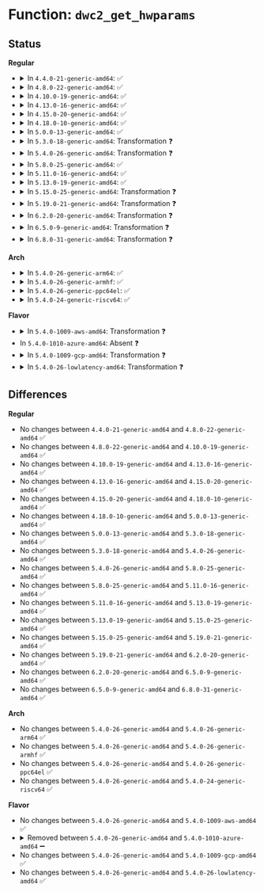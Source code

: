 # Function: <code>dwc2_get_hwparams</code>

## Status
<b>Regular</b>
<ul>
<li>
<details>
<summary>In <code>4.4.0-21-generic-amd64</code>: ✅</summary>

```c
int dwc2_get_hwparams(struct dwc2_hsotg * hsotg)
```

```json
{
  "name": "dwc2_get_hwparams",
  "collision_type": "Unique Global",
  "inline_type": "No",
  "funcs": [
    {
      "addr": 18446744071585287184,
      "name": "dwc2_get_hwparams",
      "external": true,
      "loc": "drivers/usb/dwc2/core.c:3059",
      "file": "drivers/usb/dwc2/core.c",
      "inline": "seen, unknown",
      "caller_inline": [],
      "caller_func": [
        "drivers/usb/dwc2/platform.c:dwc2_driver_probe"
      ]
    }
  ],
  "symbols": [
    {
      "addr": 18446744071585287184,
      "name": "dwc2_get_hwparams",
      "section": ".text",
      "bind": "STB_GLOBAL",
      "size": 2290
    }
  ]
}
```
</details>
</li>
<li>
<details>
<summary>In <code>4.8.0-22-generic-amd64</code>: ✅</summary>

```c
int dwc2_get_hwparams(struct dwc2_hsotg * hsotg)
```

```json
{
  "name": "dwc2_get_hwparams",
  "collision_type": "Unique Global",
  "inline_type": "No",
  "funcs": [
    {
      "addr": 18446744071585673904,
      "name": "dwc2_get_hwparams",
      "external": true,
      "loc": "drivers/usb/dwc2/core.c:1405",
      "file": "drivers/usb/dwc2/core.c",
      "inline": "seen, unknown",
      "caller_inline": [],
      "caller_func": [
        "drivers/usb/dwc2/platform.c:dwc2_driver_probe"
      ]
    }
  ],
  "symbols": [
    {
      "addr": 18446744071585673904,
      "name": "dwc2_get_hwparams",
      "section": ".text",
      "bind": "STB_GLOBAL",
      "size": 2196
    }
  ]
}
```
</details>
</li>
<li>
<details>
<summary>In <code>4.10.0-19-generic-amd64</code>: ✅</summary>

```c
int dwc2_get_hwparams(struct dwc2_hsotg * hsotg)
```

```json
{
  "name": "dwc2_get_hwparams",
  "collision_type": "Unique Global",
  "inline_type": "No",
  "funcs": [
    {
      "addr": 18446744071585867440,
      "name": "dwc2_get_hwparams",
      "external": true,
      "loc": "drivers/usb/dwc2/params.c:1256",
      "file": "drivers/usb/dwc2/params.c",
      "inline": "seen, unknown",
      "caller_inline": [],
      "caller_func": [
        "drivers/usb/dwc2/platform.c:dwc2_driver_probe"
      ]
    }
  ],
  "symbols": [
    {
      "addr": 18446744071585867440,
      "name": "dwc2_get_hwparams",
      "section": ".text",
      "bind": "STB_GLOBAL",
      "size": 2122
    }
  ]
}
```
</details>
</li>
<li>
<details>
<summary>In <code>4.13.0-16-generic-amd64</code>: ✅</summary>

```c
int dwc2_get_hwparams(struct dwc2_hsotg * hsotg)
```

```json
{
  "name": "dwc2_get_hwparams",
  "collision_type": "Unique Global",
  "inline_type": "No",
  "funcs": [
    {
      "addr": 18446744071585949424,
      "name": "dwc2_get_hwparams",
      "external": true,
      "loc": "drivers/usb/dwc2/params.c:616",
      "file": "drivers/usb/dwc2/params.c",
      "inline": "seen, unknown",
      "caller_inline": [],
      "caller_func": [
        "drivers/usb/dwc2/platform.c:dwc2_driver_probe"
      ]
    }
  ],
  "symbols": [
    {
      "addr": 18446744071585949424,
      "name": "dwc2_get_hwparams",
      "section": ".text",
      "bind": "STB_GLOBAL",
      "size": 808
    }
  ]
}
```
</details>
</li>
<li>
<details>
<summary>In <code>4.15.0-20-generic-amd64</code>: ✅</summary>

```c
int dwc2_get_hwparams(struct dwc2_hsotg * hsotg)
```

```json
{
  "name": "dwc2_get_hwparams",
  "collision_type": "Unique Global",
  "inline_type": "No",
  "funcs": [
    {
      "addr": 18446744071586392752,
      "name": "dwc2_get_hwparams",
      "external": true,
      "loc": "drivers/usb/dwc2/params.c:639",
      "file": "drivers/usb/dwc2/params.c",
      "inline": "seen, unknown",
      "caller_inline": [],
      "caller_func": [
        "drivers/usb/dwc2/platform.c:dwc2_driver_probe"
      ]
    }
  ],
  "symbols": [
    {
      "addr": 18446744071586392752,
      "name": "dwc2_get_hwparams",
      "section": ".text",
      "bind": "STB_GLOBAL",
      "size": 829
    }
  ]
}
```
</details>
</li>
<li>
<details>
<summary>In <code>4.18.0-10-generic-amd64</code>: ✅</summary>

```c
int dwc2_get_hwparams(struct dwc2_hsotg * hsotg)
```

```json
{
  "name": "dwc2_get_hwparams",
  "collision_type": "Unique Global",
  "inline_type": "No",
  "funcs": [
    {
      "addr": 18446744071586655792,
      "name": "dwc2_get_hwparams",
      "external": true,
      "loc": "drivers/usb/dwc2/params.c:703",
      "file": "drivers/usb/dwc2/params.c",
      "inline": "seen, unknown",
      "caller_inline": [],
      "caller_func": [
        "drivers/usb/dwc2/platform.c:dwc2_driver_probe"
      ]
    }
  ],
  "symbols": [
    {
      "addr": 18446744071586655792,
      "name": "dwc2_get_hwparams",
      "section": ".text",
      "bind": "STB_GLOBAL",
      "size": 841
    }
  ]
}
```
</details>
</li>
<li>
<details>
<summary>In <code>5.0.0-13-generic-amd64</code>: ✅</summary>

```c
int dwc2_get_hwparams(struct dwc2_hsotg * hsotg)
```

```json
{
  "name": "dwc2_get_hwparams",
  "collision_type": "Unique Global",
  "inline_type": "No",
  "funcs": [
    {
      "addr": 18446744071586807728,
      "name": "dwc2_get_hwparams",
      "external": true,
      "loc": "drivers/usb/dwc2/params.c:713",
      "file": "drivers/usb/dwc2/params.c",
      "inline": "seen, unknown",
      "caller_inline": [],
      "caller_func": [
        "drivers/usb/dwc2/platform.c:dwc2_driver_probe"
      ]
    }
  ],
  "symbols": [
    {
      "addr": 18446744071586807728,
      "name": "dwc2_get_hwparams",
      "section": ".text",
      "bind": "STB_GLOBAL",
      "size": 961
    }
  ]
}
```
</details>
</li>
<li>
<details>
<summary>In <code>5.3.0-18-generic-amd64</code>: Transformation ❓</summary>

```c
int dwc2_get_hwparams(struct dwc2_hsotg * hsotg)
```

```json
{
  "name": "dwc2_get_hwparams",
  "collision_type": "Unique Global",
  "inline_type": "No",
  "funcs": [
    {
      "addr": 0,
      "name": "dwc2_get_hwparams",
      "external": true,
      "loc": "drivers/usb/dwc2/params.c:748",
      "file": "drivers/usb/dwc2/params.c",
      "inline": "seen, unknown",
      "caller_inline": [],
      "caller_func": [
        "drivers/usb/dwc2/platform.c:dwc2_driver_probe"
      ]
    }
  ],
  "symbols": [
    {
      "addr": 18446744071587068064,
      "name": "dwc2_get_hwparams.cold",
      "section": ".text",
      "bind": "STB_LOCAL",
      "size": 25
    },
    {
      "addr": 18446744071587064800,
      "name": "dwc2_get_hwparams",
      "section": ".text",
      "bind": "STB_GLOBAL",
      "size": 787
    }
  ]
}
```
</details>
</li>
<li>
<details>
<summary>In <code>5.4.0-26-generic-amd64</code>: Transformation ❓</summary>

```c
int dwc2_get_hwparams(struct dwc2_hsotg * hsotg)
```

```json
{
  "name": "dwc2_get_hwparams",
  "collision_type": "Unique Global",
  "inline_type": "No",
  "funcs": [
    {
      "addr": 0,
      "name": "dwc2_get_hwparams",
      "external": true,
      "loc": "drivers/usb/dwc2/params.c:745",
      "file": "drivers/usb/dwc2/params.c",
      "inline": "seen, unknown",
      "caller_inline": [],
      "caller_func": [
        "drivers/usb/dwc2/platform.c:dwc2_driver_probe"
      ]
    }
  ],
  "symbols": [
    {
      "addr": 18446744071587268400,
      "name": "dwc2_get_hwparams.cold",
      "section": ".text",
      "bind": "STB_LOCAL",
      "size": 25
    },
    {
      "addr": 18446744071587265136,
      "name": "dwc2_get_hwparams",
      "section": ".text",
      "bind": "STB_GLOBAL",
      "size": 787
    }
  ]
}
```
</details>
</li>
<li>
<details>
<summary>In <code>5.8.0-25-generic-amd64</code>: ✅</summary>

```c
int dwc2_get_hwparams(struct dwc2_hsotg * hsotg)
```

```json
{
  "name": "dwc2_get_hwparams",
  "collision_type": "Unique Global",
  "inline_type": "No",
  "funcs": [
    {
      "addr": 18446744071588120784,
      "name": "dwc2_get_hwparams",
      "external": true,
      "loc": "drivers/usb/dwc2/params.c:778",
      "file": "drivers/usb/dwc2/params.c",
      "inline": "seen, unknown",
      "caller_inline": [],
      "caller_func": [
        "drivers/usb/dwc2/platform.c:dwc2_driver_probe"
      ]
    }
  ],
  "symbols": [
    {
      "addr": 18446744071588120784,
      "name": "dwc2_get_hwparams",
      "section": ".text",
      "bind": "STB_GLOBAL",
      "size": 667
    }
  ]
}
```
</details>
</li>
<li>
<details>
<summary>In <code>5.11.0-16-generic-amd64</code>: ✅</summary>

```c
int dwc2_get_hwparams(struct dwc2_hsotg * hsotg)
```

```json
{
  "name": "dwc2_get_hwparams",
  "collision_type": "Unique Global",
  "inline_type": "No",
  "funcs": [
    {
      "addr": 18446744071588163024,
      "name": "dwc2_get_hwparams",
      "external": true,
      "loc": "drivers/usb/dwc2/params.c:779",
      "file": "drivers/usb/dwc2/params.c",
      "inline": "seen, unknown",
      "caller_inline": [],
      "caller_func": [
        "drivers/usb/dwc2/platform.c:dwc2_driver_probe"
      ]
    }
  ],
  "symbols": [
    {
      "addr": 18446744071588163024,
      "name": "dwc2_get_hwparams",
      "section": ".text",
      "bind": "STB_GLOBAL",
      "size": 667
    }
  ]
}
```
</details>
</li>
<li>
<details>
<summary>In <code>5.13.0-19-generic-amd64</code>: ✅</summary>

```c
int dwc2_get_hwparams(struct dwc2_hsotg * hsotg)
```

```json
{
  "name": "dwc2_get_hwparams",
  "collision_type": "Unique Global",
  "inline_type": "No",
  "funcs": [
    {
      "addr": 18446744071588044384,
      "name": "dwc2_get_hwparams",
      "external": true,
      "loc": "drivers/usb/dwc2/params.c:794",
      "file": "drivers/usb/dwc2/params.c",
      "inline": "seen, unknown",
      "caller_inline": [],
      "caller_func": [
        "drivers/usb/dwc2/platform.c:dwc2_driver_probe"
      ]
    }
  ],
  "symbols": [
    {
      "addr": 18446744071588044384,
      "name": "dwc2_get_hwparams",
      "section": ".text",
      "bind": "STB_GLOBAL",
      "size": 678
    }
  ]
}
```
</details>
</li>
<li>
<details>
<summary>In <code>5.15.0-25-generic-amd64</code>: Transformation ❓</summary>

```c
int dwc2_get_hwparams(struct dwc2_hsotg * hsotg)
```

```json
{
  "name": "dwc2_get_hwparams",
  "collision_type": "Unique Global",
  "inline_type": "No",
  "funcs": [
    {
      "addr": 0,
      "name": "dwc2_get_hwparams",
      "external": true,
      "loc": "drivers/usb/dwc2/params.c:794",
      "file": "drivers/usb/dwc2/params.c",
      "inline": "seen, unknown",
      "caller_inline": [],
      "caller_func": [
        "drivers/usb/dwc2/platform.c:dwc2_driver_probe"
      ]
    }
  ],
  "symbols": [
    {
      "addr": 18446744071592584720,
      "name": "dwc2_get_hwparams.cold",
      "section": ".text",
      "bind": "STB_LOCAL",
      "size": 198
    },
    {
      "addr": 18446744071588667792,
      "name": "dwc2_get_hwparams",
      "section": ".text",
      "bind": "STB_GLOBAL",
      "size": 864
    }
  ]
}
```
</details>
</li>
<li>
<details>
<summary>In <code>5.19.0-21-generic-amd64</code>: Transformation ❓</summary>

```c
int dwc2_get_hwparams(struct dwc2_hsotg * hsotg)
```

```json
{
  "name": "dwc2_get_hwparams",
  "collision_type": "Unique Global",
  "inline_type": "No",
  "funcs": [
    {
      "addr": 0,
      "name": "dwc2_get_hwparams",
      "external": true,
      "loc": "drivers/usb/dwc2/params.c:861",
      "file": "drivers/usb/dwc2/params.c",
      "inline": "seen, unknown",
      "caller_inline": [],
      "caller_func": [
        "drivers/usb/dwc2/platform.c:dwc2_driver_probe"
      ]
    }
  ],
  "symbols": [
    {
      "addr": 18446744071594465077,
      "name": "dwc2_get_hwparams.cold",
      "section": ".text",
      "bind": "STB_LOCAL",
      "size": 198
    },
    {
      "addr": 18446744071590085840,
      "name": "dwc2_get_hwparams",
      "section": ".text",
      "bind": "STB_GLOBAL",
      "size": 879
    }
  ]
}
```
</details>
</li>
<li>
<details>
<summary>In <code>6.2.0-20-generic-amd64</code>: Transformation ❓</summary>

```c
int dwc2_get_hwparams(struct dwc2_hsotg * hsotg)
```

```json
{
  "name": "dwc2_get_hwparams",
  "collision_type": "Unique Global",
  "inline_type": "No",
  "funcs": [
    {
      "addr": 0,
      "name": "dwc2_get_hwparams",
      "external": true,
      "loc": "drivers/usb/dwc2/params.c:835",
      "file": "drivers/usb/dwc2/params.c",
      "inline": "seen, unknown",
      "caller_inline": [],
      "caller_func": [
        "drivers/usb/dwc2/platform.c:dwc2_driver_probe"
      ]
    }
  ],
  "symbols": [
    {
      "addr": 18446744071596282270,
      "name": "dwc2_get_hwparams.cold",
      "section": ".text",
      "bind": "STB_LOCAL",
      "size": 198
    },
    {
      "addr": 18446744071591696176,
      "name": "dwc2_get_hwparams",
      "section": ".text",
      "bind": "STB_GLOBAL",
      "size": 879
    }
  ]
}
```
</details>
</li>
<li>
<details>
<summary>In <code>6.5.0-9-generic-amd64</code>: Transformation ❓</summary>

```c
int dwc2_get_hwparams(struct dwc2_hsotg * hsotg)
```

```json
{
  "name": "dwc2_get_hwparams",
  "collision_type": "Unique Global",
  "inline_type": "No",
  "funcs": [
    {
      "addr": 0,
      "name": "dwc2_get_hwparams",
      "external": true,
      "loc": "drivers/usb/dwc2/params.c:855",
      "file": "drivers/usb/dwc2/params.c",
      "inline": "seen, unknown",
      "caller_inline": [],
      "caller_func": [
        "drivers/usb/dwc2/platform.c:dwc2_driver_probe"
      ]
    }
  ],
  "symbols": [
    {
      "addr": 18446744071596812145,
      "name": "dwc2_get_hwparams.cold",
      "section": ".text",
      "bind": "STB_LOCAL",
      "size": 198
    },
    {
      "addr": 18446744071592119536,
      "name": "dwc2_get_hwparams",
      "section": ".text",
      "bind": "STB_GLOBAL",
      "size": 879
    }
  ]
}
```
</details>
</li>
<li>
<details>
<summary>In <code>6.8.0-31-generic-amd64</code>: Transformation ❓</summary>

```c
int dwc2_get_hwparams(struct dwc2_hsotg * hsotg)
```

```json
{
  "name": "dwc2_get_hwparams",
  "collision_type": "Unique Global",
  "inline_type": "No",
  "funcs": [
    {
      "addr": 0,
      "name": "dwc2_get_hwparams",
      "external": true,
      "loc": "drivers/usb/dwc2/params.c:886",
      "file": "drivers/usb/dwc2/params.c",
      "inline": "seen, unknown",
      "caller_inline": [],
      "caller_func": [
        "drivers/usb/dwc2/platform.c:dwc2_driver_probe"
      ]
    }
  ],
  "symbols": [
    {
      "addr": 18446744071597735752,
      "name": "dwc2_get_hwparams.cold",
      "section": ".text",
      "bind": "STB_LOCAL",
      "size": 198
    },
    {
      "addr": 18446744071592860032,
      "name": "dwc2_get_hwparams",
      "section": ".text",
      "bind": "STB_GLOBAL",
      "size": 879
    }
  ]
}
```
</details>
</li>
</ul>
<b>Arch</b>
<ul>
<li>
<details>
<summary>In <code>5.4.0-26-generic-arm64</code>: ✅</summary>

```c
int dwc2_get_hwparams(struct dwc2_hsotg * hsotg)
```

```json
{
  "name": "dwc2_get_hwparams",
  "collision_type": "Unique Global",
  "inline_type": "No",
  "funcs": [
    {
      "addr": 18446603336500377664,
      "name": "dwc2_get_hwparams",
      "external": true,
      "loc": "drivers/usb/dwc2/params.c:745",
      "file": "drivers/usb/dwc2/params.c",
      "inline": "seen, unknown",
      "caller_inline": [],
      "caller_func": [
        "drivers/usb/dwc2/platform.c:dwc2_driver_probe"
      ]
    }
  ],
  "symbols": [
    {
      "addr": 18446603336500377664,
      "name": "dwc2_get_hwparams",
      "section": ".text",
      "bind": "STB_GLOBAL",
      "size": 932
    }
  ]
}
```
</details>
</li>
<li>
<details>
<summary>In <code>5.4.0-26-generic-armhf</code>: ✅</summary>

```c
int dwc2_get_hwparams(struct dwc2_hsotg * hsotg)
```

```json
{
  "name": "dwc2_get_hwparams",
  "collision_type": "Unique Global",
  "inline_type": "No",
  "funcs": [
    {
      "addr": 3232834616,
      "name": "dwc2_get_hwparams",
      "external": true,
      "loc": "drivers/usb/dwc2/params.c:745",
      "file": "drivers/usb/dwc2/params.c",
      "inline": "seen, unknown",
      "caller_inline": [],
      "caller_func": [
        "drivers/usb/dwc2/platform.c:dwc2_driver_probe"
      ]
    }
  ],
  "symbols": [
    {
      "addr": 3232834616,
      "name": "dwc2_get_hwparams",
      "section": ".text",
      "bind": "STB_GLOBAL",
      "size": 792
    }
  ]
}
```
</details>
</li>
<li>
<details>
<summary>In <code>5.4.0-26-generic-ppc64el</code>: ✅</summary>

```c
int dwc2_get_hwparams(struct dwc2_hsotg * hsotg)
```

```json
{
  "name": "dwc2_get_hwparams",
  "collision_type": "Unique Global",
  "inline_type": "No",
  "funcs": [
    {
      "addr": 13835058055293697248,
      "name": "dwc2_get_hwparams",
      "external": true,
      "loc": "drivers/usb/dwc2/params.c:745",
      "file": "drivers/usb/dwc2/params.c",
      "inline": "seen, unknown",
      "caller_inline": [],
      "caller_func": [
        "drivers/usb/dwc2/platform.c:dwc2_driver_probe"
      ]
    }
  ],
  "symbols": [
    {
      "addr": 13835058055293697248,
      "name": "dwc2_get_hwparams",
      "section": ".text",
      "bind": "STB_GLOBAL",
      "size": 1732
    }
  ]
}
```
</details>
</li>
<li>
<details>
<summary>In <code>5.4.0-24-generic-riscv64</code>: ✅</summary>

```c
int dwc2_get_hwparams(struct dwc2_hsotg * hsotg)
```

```json
{
  "name": "dwc2_get_hwparams",
  "collision_type": "Unique Global",
  "inline_type": "No",
  "funcs": [
    {
      "addr": 18446743936277263596,
      "name": "dwc2_get_hwparams",
      "external": true,
      "loc": "drivers/usb/dwc2/params.c:745",
      "file": "drivers/usb/dwc2/params.c",
      "inline": "seen, unknown",
      "caller_inline": [],
      "caller_func": [
        "drivers/usb/dwc2/platform.c:dwc2_driver_probe"
      ]
    }
  ],
  "symbols": [
    {
      "addr": 18446743936277263596,
      "name": "dwc2_get_hwparams",
      "section": ".text",
      "bind": "STB_GLOBAL",
      "size": 1276
    }
  ]
}
```
</details>
</li>
</ul>
<b>Flavor</b>
<ul>
<li>
<details>
<summary>In <code>5.4.0-1009-aws-amd64</code>: Transformation ❓</summary>

```c
int dwc2_get_hwparams(struct dwc2_hsotg * hsotg)
```

```json
{
  "name": "dwc2_get_hwparams",
  "collision_type": "Unique Global",
  "inline_type": "No",
  "funcs": [
    {
      "addr": 0,
      "name": "dwc2_get_hwparams",
      "external": true,
      "loc": "drivers/usb/dwc2/params.c:745",
      "file": "drivers/usb/dwc2/params.c",
      "inline": "seen, unknown",
      "caller_inline": [],
      "caller_func": [
        "drivers/usb/dwc2/platform.c:dwc2_driver_probe"
      ]
    }
  ],
  "symbols": [
    {
      "addr": 18446744071586974480,
      "name": "dwc2_get_hwparams.cold",
      "section": ".text",
      "bind": "STB_LOCAL",
      "size": 25
    },
    {
      "addr": 18446744071586971216,
      "name": "dwc2_get_hwparams",
      "section": ".text",
      "bind": "STB_GLOBAL",
      "size": 787
    }
  ]
}
```
</details>
</li>
<li>
In <code>5.4.0-1010-azure-amd64</code>: Absent ❓
</li>
<li>
<details>
<summary>In <code>5.4.0-1009-gcp-amd64</code>: Transformation ❓</summary>

```c
int dwc2_get_hwparams(struct dwc2_hsotg * hsotg)
```

```json
{
  "name": "dwc2_get_hwparams",
  "collision_type": "Unique Global",
  "inline_type": "No",
  "funcs": [
    {
      "addr": 0,
      "name": "dwc2_get_hwparams",
      "external": true,
      "loc": "drivers/usb/dwc2/params.c:745",
      "file": "drivers/usb/dwc2/params.c",
      "inline": "seen, unknown",
      "caller_inline": [],
      "caller_func": [
        "drivers/usb/dwc2/platform.c:dwc2_driver_probe"
      ]
    }
  ],
  "symbols": [
    {
      "addr": 18446744071587222960,
      "name": "dwc2_get_hwparams.cold",
      "section": ".text",
      "bind": "STB_LOCAL",
      "size": 25
    },
    {
      "addr": 18446744071587219696,
      "name": "dwc2_get_hwparams",
      "section": ".text",
      "bind": "STB_GLOBAL",
      "size": 787
    }
  ]
}
```
</details>
</li>
<li>
<details>
<summary>In <code>5.4.0-26-lowlatency-amd64</code>: Transformation ❓</summary>

```c
int dwc2_get_hwparams(struct dwc2_hsotg * hsotg)
```

```json
{
  "name": "dwc2_get_hwparams",
  "collision_type": "Unique Global",
  "inline_type": "No",
  "funcs": [
    {
      "addr": 0,
      "name": "dwc2_get_hwparams",
      "external": true,
      "loc": "drivers/usb/dwc2/params.c:745",
      "file": "drivers/usb/dwc2/params.c",
      "inline": "seen, unknown",
      "caller_inline": [],
      "caller_func": [
        "drivers/usb/dwc2/platform.c:dwc2_driver_probe"
      ]
    }
  ],
  "symbols": [
    {
      "addr": 18446744071587329728,
      "name": "dwc2_get_hwparams.cold",
      "section": ".text",
      "bind": "STB_LOCAL",
      "size": 25
    },
    {
      "addr": 18446744071587326464,
      "name": "dwc2_get_hwparams",
      "section": ".text",
      "bind": "STB_GLOBAL",
      "size": 787
    }
  ]
}
```
</details>
</li>
</ul>

## Differences
<b>Regular</b>
<ul>
<li>
No changes between <code>4.4.0-21-generic-amd64</code> and <code>4.8.0-22-generic-amd64</code> ✅
</li>
<li>
No changes between <code>4.8.0-22-generic-amd64</code> and <code>4.10.0-19-generic-amd64</code> ✅
</li>
<li>
No changes between <code>4.10.0-19-generic-amd64</code> and <code>4.13.0-16-generic-amd64</code> ✅
</li>
<li>
No changes between <code>4.13.0-16-generic-amd64</code> and <code>4.15.0-20-generic-amd64</code> ✅
</li>
<li>
No changes between <code>4.15.0-20-generic-amd64</code> and <code>4.18.0-10-generic-amd64</code> ✅
</li>
<li>
No changes between <code>4.18.0-10-generic-amd64</code> and <code>5.0.0-13-generic-amd64</code> ✅
</li>
<li>
No changes between <code>5.0.0-13-generic-amd64</code> and <code>5.3.0-18-generic-amd64</code> ✅
</li>
<li>
No changes between <code>5.3.0-18-generic-amd64</code> and <code>5.4.0-26-generic-amd64</code> ✅
</li>
<li>
No changes between <code>5.4.0-26-generic-amd64</code> and <code>5.8.0-25-generic-amd64</code> ✅
</li>
<li>
No changes between <code>5.8.0-25-generic-amd64</code> and <code>5.11.0-16-generic-amd64</code> ✅
</li>
<li>
No changes between <code>5.11.0-16-generic-amd64</code> and <code>5.13.0-19-generic-amd64</code> ✅
</li>
<li>
No changes between <code>5.13.0-19-generic-amd64</code> and <code>5.15.0-25-generic-amd64</code> ✅
</li>
<li>
No changes between <code>5.15.0-25-generic-amd64</code> and <code>5.19.0-21-generic-amd64</code> ✅
</li>
<li>
No changes between <code>5.19.0-21-generic-amd64</code> and <code>6.2.0-20-generic-amd64</code> ✅
</li>
<li>
No changes between <code>6.2.0-20-generic-amd64</code> and <code>6.5.0-9-generic-amd64</code> ✅
</li>
<li>
No changes between <code>6.5.0-9-generic-amd64</code> and <code>6.8.0-31-generic-amd64</code> ✅
</li>
</ul>
<b>Arch</b>
<ul>
<li>
No changes between <code>5.4.0-26-generic-amd64</code> and <code>5.4.0-26-generic-arm64</code> ✅
</li>
<li>
No changes between <code>5.4.0-26-generic-amd64</code> and <code>5.4.0-26-generic-armhf</code> ✅
</li>
<li>
No changes between <code>5.4.0-26-generic-amd64</code> and <code>5.4.0-26-generic-ppc64el</code> ✅
</li>
<li>
No changes between <code>5.4.0-26-generic-amd64</code> and <code>5.4.0-24-generic-riscv64</code> ✅
</li>
</ul>
<b>Flavor</b>
<ul>
<li>
No changes between <code>5.4.0-26-generic-amd64</code> and <code>5.4.0-1009-aws-amd64</code> ✅
</li>
<li>
<details>
<summary>Removed between <code>5.4.0-26-generic-amd64</code> and <code>5.4.0-1010-azure-amd64</code> ➖</summary>

```c
int dwc2_get_hwparams(struct dwc2_hsotg * hsotg)
```
</details>
</li>
<li>
No changes between <code>5.4.0-26-generic-amd64</code> and <code>5.4.0-1009-gcp-amd64</code> ✅
</li>
<li>
No changes between <code>5.4.0-26-generic-amd64</code> and <code>5.4.0-26-lowlatency-amd64</code> ✅
</li>
</ul>
